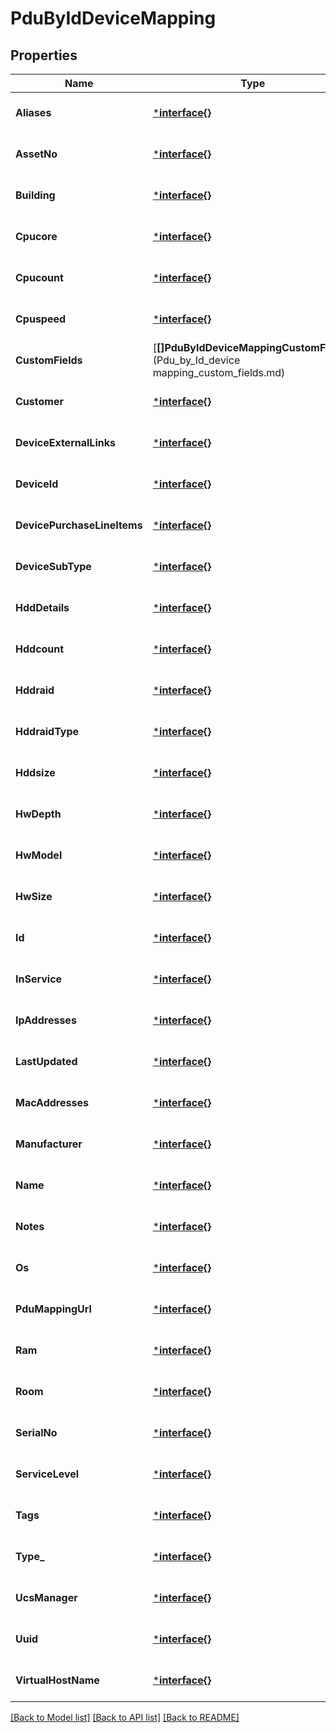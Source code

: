 # PduByIdDeviceMapping

## Properties
Name | Type | Description | Notes
------------ | ------------- | ------------- | -------------
**Aliases** | [***interface{}**](interface{}.md) |  | [optional] [default to null]
**AssetNo** | [***interface{}**](interface{}.md) |  | [optional] [default to null]
**Building** | [***interface{}**](interface{}.md) |  | [optional] [default to null]
**Cpucore** | [***interface{}**](interface{}.md) |  | [optional] [default to null]
**Cpucount** | [***interface{}**](interface{}.md) |  | [optional] [default to null]
**Cpuspeed** | [***interface{}**](interface{}.md) |  | [optional] [default to null]
**CustomFields** | [**[]PduByIdDeviceMappingCustomFields**](Pdu_by_Id_device mapping_custom_fields.md) |  | [optional] [default to null]
**Customer** | [***interface{}**](interface{}.md) |  | [optional] [default to null]
**DeviceExternalLinks** | [***interface{}**](interface{}.md) |  | [optional] [default to null]
**DeviceId** | [***interface{}**](interface{}.md) |  | [optional] [default to null]
**DevicePurchaseLineItems** | [***interface{}**](interface{}.md) |  | [optional] [default to null]
**DeviceSubType** | [***interface{}**](interface{}.md) |  | [optional] [default to null]
**HddDetails** | [***interface{}**](interface{}.md) |  | [optional] [default to null]
**Hddcount** | [***interface{}**](interface{}.md) |  | [optional] [default to null]
**Hddraid** | [***interface{}**](interface{}.md) |  | [optional] [default to null]
**HddraidType** | [***interface{}**](interface{}.md) |  | [optional] [default to null]
**Hddsize** | [***interface{}**](interface{}.md) |  | [optional] [default to null]
**HwDepth** | [***interface{}**](interface{}.md) |  | [optional] [default to null]
**HwModel** | [***interface{}**](interface{}.md) |  | [optional] [default to null]
**HwSize** | [***interface{}**](interface{}.md) |  | [optional] [default to null]
**Id** | [***interface{}**](interface{}.md) |  | [optional] [default to null]
**InService** | [***interface{}**](interface{}.md) |  | [optional] [default to null]
**IpAddresses** | [***interface{}**](interface{}.md) |  | [optional] [default to null]
**LastUpdated** | [***interface{}**](interface{}.md) |  | [optional] [default to null]
**MacAddresses** | [***interface{}**](interface{}.md) |  | [optional] [default to null]
**Manufacturer** | [***interface{}**](interface{}.md) |  | [optional] [default to null]
**Name** | [***interface{}**](interface{}.md) |  | [optional] [default to null]
**Notes** | [***interface{}**](interface{}.md) |  | [optional] [default to null]
**Os** | [***interface{}**](interface{}.md) |  | [optional] [default to null]
**PduMappingUrl** | [***interface{}**](interface{}.md) |  | [optional] [default to null]
**Ram** | [***interface{}**](interface{}.md) |  | [optional] [default to null]
**Room** | [***interface{}**](interface{}.md) |  | [optional] [default to null]
**SerialNo** | [***interface{}**](interface{}.md) |  | [optional] [default to null]
**ServiceLevel** | [***interface{}**](interface{}.md) |  | [optional] [default to null]
**Tags** | [***interface{}**](interface{}.md) |  | [optional] [default to null]
**Type_** | [***interface{}**](interface{}.md) |  | [optional] [default to null]
**UcsManager** | [***interface{}**](interface{}.md) |  | [optional] [default to null]
**Uuid** | [***interface{}**](interface{}.md) |  | [optional] [default to null]
**VirtualHostName** | [***interface{}**](interface{}.md) |  | [optional] [default to null]

[[Back to Model list]](../README.md#documentation-for-models) [[Back to API list]](../README.md#documentation-for-api-endpoints) [[Back to README]](../README.md)


